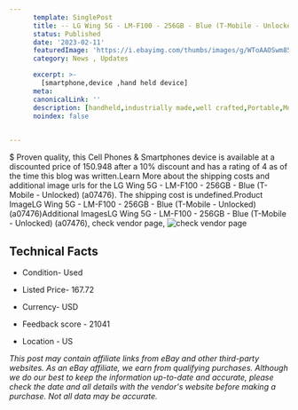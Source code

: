 ```yaml
---
      template: SinglePost
      title: -- LG Wing 5G - LM-F100 - 256GB - Blue (T-Mobile - Unlocked) (a07476)
      status: Published
      date: '2023-02-11'
      featuredImage: 'https://i.ebayimg.com/thumbs/images/g/WToAAOSwm85j1Dfe/s-l225.jpg'
      category: News , Updates

      excerpt: >-
        [smartphone,device ,hand held device]
      meta:
      canonicalLink: ''
      description: [handheld,industrially made,well crafted,Portable,Mobile,Compact,Convenient,Lightweight,Maneuverable,Man-portable,Miniature,Carriable,Hand-held,Light,Holdable,Transportable,Mobile device,Pocket-sized,On-the-go,Wireless,Cordless,Compact size,Convenient size, smartphone,device ,hand held device]
      noindex: false

        
---
```

$
    Proven quality, this Cell Phones & Smartphones device is available at a discounted price of 150.948 after a 10% discount and has a rating of 4 as of the time this blog was written.Learn More about the shipping costs and additional image urls for the LG Wing 5G - LM-F100 - 256GB - Blue (T-Mobile - Unlocked) (a07476). The shipping cost is undefined.Product ImageLG Wing 5G - LM-F100 - 256GB - Blue (T-Mobile - Unlocked) (a07476)Additional ImagesLG Wing 5G - LM-F100 - 256GB - Blue (T-Mobile - Unlocked) (a07476), check vendor page, ![check vendor page](https://origin-galleryplus.ebayimg.com/ws/web/255949056503_2_0_1/225x225.jpg,https://origin-galleryplus.ebayimg.com/ws/web/255949056503_3_0_1/225x225.jpg,https://origin-galleryplus.ebayimg.com/ws/web/255949056503_4_0_1/225x225.jpg,https://origin-galleryplus.ebayimg.com/ws/web/255949056503_5_0_1/225x225.jpg,https://origin-galleryplus.ebayimg.com/ws/web/255949056503_6_0_1/225x225.jpg,https://origin-galleryplus.ebayimg.com/ws/web/255949056503_7_0_1/225x225.jpg)
    
    

 ## Technical Facts 



     
      

 - Condition- Used 


      

 - Listed Price- 167.72 


      

 - Currency- USD 


      

 - Feedback score - 21041 


      

 - Location - US 


      
      

 *_This post may contain affiliate links from eBay and other third-party websites. As an eBay affiliate, we earn from qualifying purchases. Although we do our best to keep the information up-to-date and accurate, please check the date and all details with the vendor's website before making a purchase. Not all data may be accurate._*



    
    
    
    
    